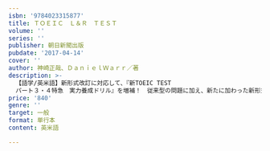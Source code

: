 ```yaml
---
isbn: '9784023315877'
title: ＴＯＥＩＣ　Ｌ＆Ｒ　ＴＥＳＴ
volume: ''
series: ''
publisher: 朝日新聞出版
pubdate: '2017-04-14'
cover: ''
author: 神崎正哉、ＤａｎｉｅｌＷａｒｒ／著
description: >-
  【語学/英米語】新形式改訂に対応して、『新TOEIC TEST
  パート３・４特急　実力養成ドリル』を増補！　従来型の問題に加え、新たに加わった新形式の問題を追加。本番さながらの良問です。かんたんにすぐ使える無料スマホアプリにも対応。
price: '840'
genre: ''
target: 一般
format: 単行本
content: 英米語

---
```


